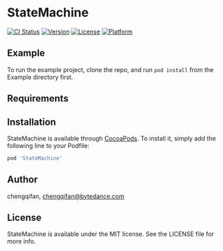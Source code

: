 # StateMachine

[![CI Status](https://img.shields.io/travis/chengqifan/StateMachine.svg?style=flat)](https://travis-ci.org/chengqifan/StateMachine)
[![Version](https://img.shields.io/cocoapods/v/StateMachine.svg?style=flat)](https://cocoapods.org/pods/StateMachine)
[![License](https://img.shields.io/cocoapods/l/StateMachine.svg?style=flat)](https://cocoapods.org/pods/StateMachine)
[![Platform](https://img.shields.io/cocoapods/p/StateMachine.svg?style=flat)](https://cocoapods.org/pods/StateMachine)

## Example

To run the example project, clone the repo, and run `pod install` from the Example directory first.

## Requirements

## Installation

StateMachine is available through [CocoaPods](https://cocoapods.org). To install
it, simply add the following line to your Podfile:

```ruby
pod 'StateMachine'
```

## Author

chengqifan, chengqifan@bytedance.com

## License

StateMachine is available under the MIT license. See the LICENSE file for more info.
